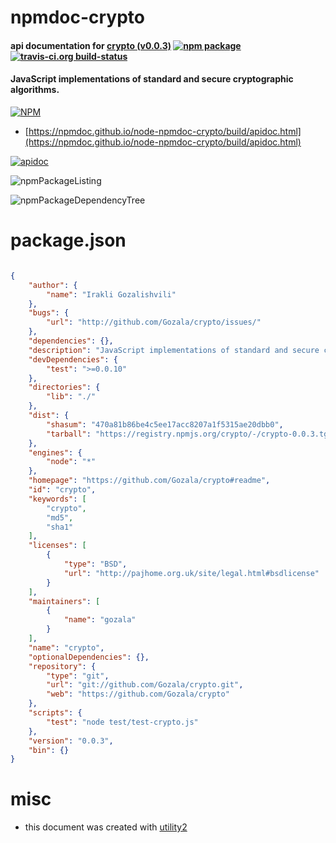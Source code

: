 # npmdoc-crypto

#### api documentation for  [crypto (v0.0.3)](https://github.com/Gozala/crypto#readme)  [![npm package](https://img.shields.io/npm/v/npmdoc-crypto.svg?style=flat-square)](https://www.npmjs.org/package/npmdoc-crypto) [![travis-ci.org build-status](https://api.travis-ci.org/npmdoc/node-npmdoc-crypto.svg)](https://travis-ci.org/npmdoc/node-npmdoc-crypto)

#### JavaScript implementations of standard and secure cryptographic algorithms.

[![NPM](https://nodei.co/npm/crypto.png?downloads=true&downloadRank=true&stars=true)](https://www.npmjs.com/package/crypto)

- [https://npmdoc.github.io/node-npmdoc-crypto/build/apidoc.html](https://npmdoc.github.io/node-npmdoc-crypto/build/apidoc.html)

[![apidoc](https://npmdoc.github.io/node-npmdoc-crypto/build/screenCapture.buildCi.browser.%252Ftmp%252Fbuild%252Fapidoc.html.png)](https://npmdoc.github.io/node-npmdoc-crypto/build/apidoc.html)

![npmPackageListing](https://npmdoc.github.io/node-npmdoc-crypto/build/screenCapture.npmPackageListing.svg)

![npmPackageDependencyTree](https://npmdoc.github.io/node-npmdoc-crypto/build/screenCapture.npmPackageDependencyTree.svg)



# package.json

```json

{
    "author": {
        "name": "Irakli Gozalishvili"
    },
    "bugs": {
        "url": "http://github.com/Gozala/crypto/issues/"
    },
    "dependencies": {},
    "description": "JavaScript implementations of standard and secure cryptographic algorithms.",
    "devDependencies": {
        "test": ">=0.0.10"
    },
    "directories": {
        "lib": "./"
    },
    "dist": {
        "shasum": "470a81b86be4c5ee17acc8207a1f5315ae20dbb0",
        "tarball": "https://registry.npmjs.org/crypto/-/crypto-0.0.3.tgz"
    },
    "engines": {
        "node": "*"
    },
    "homepage": "https://github.com/Gozala/crypto#readme",
    "id": "crypto",
    "keywords": [
        "crypto",
        "md5",
        "sha1"
    ],
    "licenses": [
        {
            "type": "BSD",
            "url": "http://pajhome.org.uk/site/legal.html#bsdlicense"
        }
    ],
    "maintainers": [
        {
            "name": "gozala"
        }
    ],
    "name": "crypto",
    "optionalDependencies": {},
    "repository": {
        "type": "git",
        "url": "git://github.com/Gozala/crypto.git",
        "web": "https://github.com/Gozala/crypto"
    },
    "scripts": {
        "test": "node test/test-crypto.js"
    },
    "version": "0.0.3",
    "bin": {}
}
```



# misc
- this document was created with [utility2](https://github.com/kaizhu256/node-utility2)
